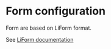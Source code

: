 # Form configuration

Form are based on LiForm format.

See [LiForm documentation](https://limenius.github.io/liform-react/#/)
